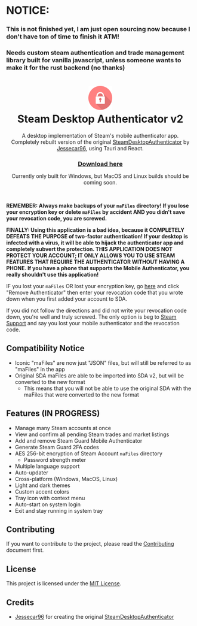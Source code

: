 # NOTICE:
### This is not finished yet, I am just open sourcing now because I don't have ton of time to finish it ATM!
### Needs custom steam authentication and trade management library built for vanilla javascript, unless someone wants to make it for the rust backend (no thanks)

<h1 align="center">
  <img  src="https://raw.githubusercontent.com/easton36/steam-desktop-authenticator-v2/master/src-tauri/icons/icon.png" height="64" width="64" />
  <br/>
  Steam Desktop Authenticator v2
</h1>

<p align="center">
  A desktop implementation of Steam's mobile authenticator app.<br/>
  Completely rebuilt version of the original <a href="https://github.com/Jessecar96/SteamDesktopAuthenticator" target="_blank">SteamDesktopAuthenticator<a/> by <a href="https://github.com/Jessecar96" target="_blank">Jessecar96</a>, using Tauri and React.
</p>

<h3 align="center" style="margin-bottom:0">
  <a href="https://github.com/easton36/steam-desktop-authenticator-v2/releases">Download here</a>
</h3>
<p align="center">Currently only built for Windows, but MacOS and Linux builds should be coming soon.</p>
<br>

**REMEMBER: Always make backups of your `maFiles` directory! If you lose your encryption key or delete `maFiles` by accident AND you didn't save your revocation code, you are screwed.**

**FINALLY: Using this application is a bad idea, because it COMPLETELY DEFEATS THE PURPOSE of two-factor authentication! If your desktop is infected with a virus, it will be able to hijack the authenticator app and completely subvert the protection. THIS APPLICATION DOES NOT PROTECT YOUR ACCOUNT; IT ONLY ALLOWS YOU TO USE STEAM FEATURES THAT REQUIRE THE AUTHENTICATOR WITHOUT HAVING A PHONE. If you have a phone that supports the Mobile Authenticator, you really shouldn't use this application!**

IF you lost your `maFiles` OR lost your encryption key, go [here](https://store.steampowered.com/twofactor/manage) and click "Remove Authenticator" then enter your revocation code that you wrote down when you first added your account to SDA.

If you did not follow the directions and did not write your revocation code down, you're well and truly screwed. The only option is beg to [Steam Support](https://support.steampowered.com/) and say you lost your mobile authenticator and the revocation code.

## Compatibility Notice
 - Iconic "maFiles" are now just "JSON" files, but will still be referred to as "maFiles" in the app
 - Original SDA maFiles are able to be imported into SDA v2, but will be converted to the new format
	- This means that you will not be able to use the original SDA with the maFiles that were converted to the new format

## Features (IN PROGRESS)
 - Manage many Steam accounts at once
 - View and confirm all pending Steam trades and market listings
 - Add and remove Steam Guard Mobile Authenticator
 - Generate Steam Guard 2FA codes
 - AES 256-bit encryption of Steam Account `maFiles` directory
	- Password strength meter
 - Multiple language support
 - Auto-updater
 - Cross-platform (Windows, MacOS, Linux)
 - Light and dark themes
 - Custom accent colors
 - Tray icon with context menu
 - Auto-start on system login
 - Exit and stay running in system tray

## Contributing
If you want to contribute to the project, please read the [Contributing](https://github.com/easton36/steam-desktop-authenticator-v2/blob/master/CONTRIBUTING.md) document first.

## License
This project is licensed under the [MIT License](https://github.com/easton36/steam-desktop-authenticator-v2/blob/master/LICENSE).

## Credits
 - [Jessecar96](https://github.com/Jessecar96) for creating the original [SteamDesktopAuthenticator](https://github.com/Jessecar96/SteamDesktopAuthenticator)
